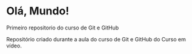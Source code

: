# Olá, Mundo! 
 Primeiro repositorio do curso de Git e GitHub

Repositório criado durante a aula do curso de Git e GitHub do Curso em vídeo.
